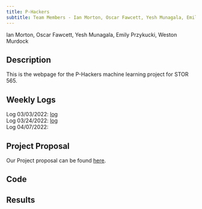 ```yaml
---
title: P-Hackers
subtitle: Team Members - Ian Morton, Oscar Fawcett, Yesh Munagala, Emily Przykucki, Weston Murdock
---
```

Ian Morton, Oscar Fawcett, Yesh Munagala, Emily Przykucki, Weston Murdock  
## Description
This is the webpage for the P-Hackers machine learning project for STOR 565.

## Weekly Logs
Log 03/03/2022: <a href="The_P-Hackers_03-02-2022.pdf" target="_blank">log</a>  
Log 03/24/2022: <a href="The_P-Hackers_03-24-2022.pdf" target="_blank">log</a>  
Log 04/07/2022:  

## Project Proposal
Our Project proposal can be found <a href="P-Hackers-Project-Proposal.html " target="_blank">here</a>.

## Code

## Results
